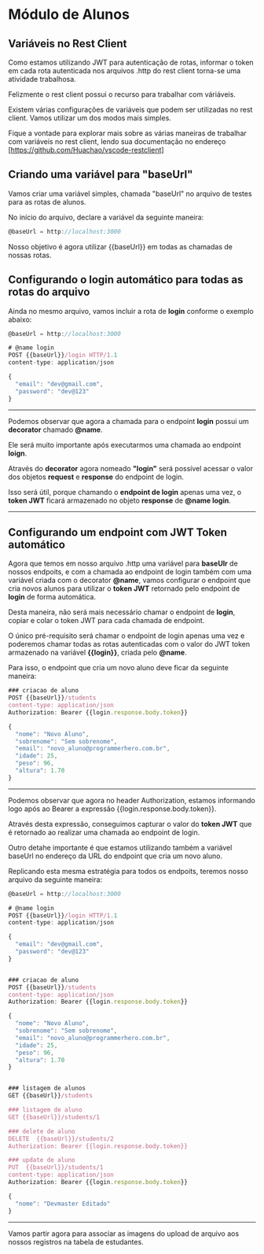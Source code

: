 # Módulo de Alunos

## Variáveis no Rest Client

Como estamos utilizando JWT para autenticação de rotas, informar o token em cada rota autenticada nos arquivos .http do rest client torna-se uma atividade trabalhosa.

Felizmente o rest client possui o recurso para trabalhar com váriáveis.

Existem várias configurações de variáveis que podem ser utilizadas no rest client. Vamos utilizar um dos modos mais simples.

Fique a vontade para explorar mais sobre as várias maneiras de trabalhar com variáveis no rest client, lendo sua documentação no endereço [https://github.com/Huachao/vscode-restclient]

## Criando uma variável para "baseUrl"

Vamos criar uma variável simples, chamada "baseUrl" no arquivo de testes para as rotas de alunos.

No início do arquivo, declare a variável da seguinte maneira:

```javascript
@baseUrl = http://localhost:3000
```

Nosso objetivo é agora utilizar {{baseUrl}} em todas as chamadas de nossas rotas.

## Configurando o login automático para todas as rotas do arquivo

Ainda no mesmo arquivo, vamos incluir a rota de **login** conforme o exemplo abaixo:

```javascript
@baseUrl = http://localhost:3000

# @name login
POST {{baseUrl}}/login HTTP/1.1
content-type: application/json

{
  "email": "dev@gmail.com",
  "password": "dev@123"
}
```

---

Podemos observar que agora a chamada para o endpoint **login** possui um **decorator** chamado **@name**. 

Ele será muito importante após executarmos uma chamada ao endpoint **loign**. 

Através do **decorator** agora nomeado **"login"** será possível acessar o valor dos objetos **request** e **response** do endpoint de login.

Isso será útil, porque chamando o **endpoint de login** apenas uma vez, o **token JWT** ficará armazenado no objeto **response** de **@name login**.

---

## Configurando um endpoint com JWT Token automático

Agora que temos em nosso arquivo .http uma variável para **baseUlr** de nossos endpoits, e com a chamada ao endpoint de login também com uma variável criada com o decorator **@name**, vamos configurar o endpoint que cria novos alunos para utilizar o **token JWT** retornado pelo endpoint de **login** de forma automática.

Desta maneira, não será mais necessário chamar o endpoint de **login**, copiar e colar o token JWT para cada chamada de endpoint.

O único pré-requisito será chamar o endpoint de login apenas uma vez e poderemos chamar todas as rotas autenticadas com o valor do JWT token armazenado na variável **{{login}}**, criada pelo **@name**.

Para isso, o endpoint que cria um novo aluno deve ficar da seguinte maneira: 

```javascript
### criacao de aluno
POST {{baseUrl}}/students
content-type: application/json
Authorization: Bearer {{login.response.body.token}}

{
  "nome": "Novo Aluno",
  "sobrenome": "Sem sobrenome",
  "email": "novo_aluno@programmerhero.com.br",
  "idade": 25,
  "peso": 96,
  "altura": 1.70
}

```

---

Podemos observar que agora no header Authorization, estamos informando logo após ao Bearer a expressão {{login.response.body.token}}.

Através desta expressão, conseguimos capturar o valor do **token JWT** que é retornado ao realizar uma chamada ao endpoint de login.

Outro detahe importante é que estamos utilizando também a variável baseUrl no endereço da URL do endpoint que cria um novo aluno.

Replicando esta mesma estratégia para todos os endpoits, teremos nosso arquivo da seguinte maneira:

```javascript
@baseUrl = http://localhost:3000

# @name login
POST {{baseUrl}}/login HTTP/1.1
content-type: application/json

{
  "email": "dev@gmail.com",
  "password": "dev@123"
}


### criacao de aluno
POST {{baseUrl}}/students
content-type: application/json
Authorization: Bearer {{login.response.body.token}}

{
  "nome": "Novo Aluno",
  "sobrenome": "Sem sobrenome",
  "email": "novo_aluno@programmerhero.com.br",
  "idade": 25,
  "peso": 96,
  "altura": 1.70
}


### listagem de alunos
GET {{baseUrl}}/students

### listagem de aluno
GET {{baseUrl}}/students/1

### delete de aluno
DELETE  {{baseUrl}}/students/2
Authorization: Bearer {{login.response.body.token}}

### update de aluno
PUT  {{baseUrl}}/students/1
content-type: application/json
Authorization: Bearer {{login.response.body.token}}

{
  "nome": "Devmaster Editado"
}
```

---

Vamos partir agora para associar as imagens do upload de arquivo aos nossos registros na tabela de estudantes.